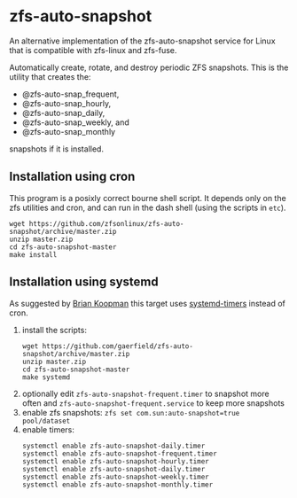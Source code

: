 # zfs-auto-snapshot

An alternative implementation of the zfs-auto-snapshot service for Linux
that is compatible with zfs-linux and zfs-fuse.

Automatically create, rotate, and destroy periodic ZFS snapshots. This is
the utility that creates the:

* @zfs-auto-snap_frequent,
* @zfs-auto-snap_hourly,
* @zfs-auto-snap_daily,
* @zfs-auto-snap_weekly, and
* @zfs-auto-snap_monthly

snapshots if it is installed.

## Installation using cron

This program is a posixly correct bourne shell script.  It depends only on
the zfs utilities and cron, and can run in the dash shell (using the scripts in
`etc`).

```
wget https://github.com/zfsonlinux/zfs-auto-snapshot/archive/master.zip
unzip master.zip
cd zfs-auto-snapshot-master
make install
```

## Installation using systemd

As suggested by [Brian Koopman][bkoop] this target uses [systemd-timers][dtim]
instead of cron.

1) install the scripts:
    ```
    wget https://github.com/gaerfield/zfs-auto-snapshot/archive/master.zip
    unzip master.zip
    cd zfs-auto-snapshot-master
    make systemd
    ```
2) optionally edit `zfs-auto-snapshot-frequent.timer` to snapshot more often and `zfs-auto-snapshot-frequent.service` to keep more snapshots
3) enable zfs snapshots: `zfs set com.sun:auto-snapshot=true pool/dataset`
4) enable timers:
    ```
    systemctl enable zfs-auto-snapshot-daily.timer
    systemctl enable zfs-auto-snapshot-frequent.timer
    systemctl enable zfs-auto-snapshot-hourly.timer
    systemctl enable zfs-auto-snapshot-daily.timer
    systemctl enable zfs-auto-snapshot-weekly.timer
    systemctl enable zfs-auto-snapshot-monthly.timer
    ```

[bkoop]: https://briankoopman.com/zfs-automated-snapshots/
[dtim]: https://wiki.archlinux.org/index.php/Systemd/Timers
